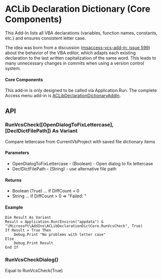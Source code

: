 # ACLib Declaration Dictionary (Core Components)
This Add-In lists all VBA declarations (variables, function names, constants, etc.) and ensures consistent letter case.

The idea was born from a discussion ([msaccess-vcs-add-in: issue 599](https://github.com/joyfullservice/msaccess-vcs-addin/issues/599)) about the behavior of the VBA editor, which adapts each existing declaration to the last written capitalization of the same word. This leads to many unnecessary changes in commits when using a version control system. 

#### Core Components
This add-in is only designed to be called via Application.Run.
The complete Access menu add-in is [ACLibDeclarationDictionaryAddIn](https://github.com/AccessCodeLib/ACLibDeclarationDictionaryAddIn).

## API

### RunVcsCheck([OpenDialogToFixLettercase], [DeclDictFilePath]) As Variant
Compare lettercase from CurrentVbProject with saved file dictionary items
 
#### Parameters
- OpenDialogToFixLettercase - (Boolean) - Open dialog to fix lettercase
- DeclDictFilePath - (String) - use alternative file path

#### Returns
- Boolean (True) ... if DiffCount = 0
- String ... if DiffCount > 0 => "Failed: <lettercase info>"
 
#### Example
```
Dim Result As Variant
Result = Application.Run(Environ("appdata") & "\Microsoft\AddIns\ACLibDeclarationDictCore.RunVcsCheck", True)
If Result = True Then
    Debug.Print "No problems with letter case"
Else
    Debug.Print Result
End If
```

### RunVcsCheckDialog()
Equal to RunVcsCheck(True)

